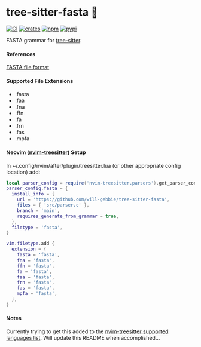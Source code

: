 # tree-sitter-fasta &#129516;

[![CI][ci]](https://github.com/will-gebbie/tree-sitter-fasta/actions/workflows/ci.yml)
[![crates][crates]](https://crates.io/crates/tree-sitter-fasta)
[![npm][npm]](https://www.npmjs.com/package/tree-sitter-fasta)
[![pypi][pypi]](https://pypi.org/project/tree-sitter-fasta)

FASTA grammar for [tree-sitter](https://github.com/tree-sitter).

#### References

[FASTA file format](https://en.wikipedia.org/wiki/FASTA_format)

#### Supported File Extensions

- .fasta
- .faa
- .fna
- .ffn
- .fa
- .frn
- .fas
- .mpfa

#### Neovim ([nvim-treesitter](https://github.com/nvim-treesitter/nvim-treesitter)) Setup

In ~/.config/nvim/after/plugin/treesitter.lua (or other appropriate config location) add:
```lua
local parser_config = require('nvim-treesitter.parsers').get_parser_configs()
parser_config.fasta = {
  install_info = {
    url = 'https://github.com/will-gebbie/tree-sitter-fasta',
    files = { 'src/parser.c' },
    branch = 'main',
    requires_generate_from_grammar = true,
  },
  filetype = 'fasta',
}

vim.filetype.add {
  extension = {
    fasta = 'fasta',
    fna = 'fasta',
    ffn = 'fasta',
    fa = 'fasta',
    faa = 'fasta',
    frn = 'fasta',
    fas = 'fasta',
    mpfa = 'fasta',
  },
}
```

#### Notes

Currently trying to get this added to the [nvim-treesitter supported languages list](https://github.com/nvim-treesitter/nvim-treesitter?tab=readme-ov-file#supported-languages).
Will update this README when accomplished...

[ci]: https://github.com/will-gebbie/tree-sitter-fasta/actions/workflows/ci.yml/badge.svg
[npm]: https://img.shields.io/npm/v/tree-sitter-fasta?logo=npm
[crates]: https://img.shields.io/crates/v/tree-sitter-fasta?logo=rust
[pypi]: https://img.shields.io/pypi/v/tree-sitter-fasta?logo=pypi&logoColor=ffd242
